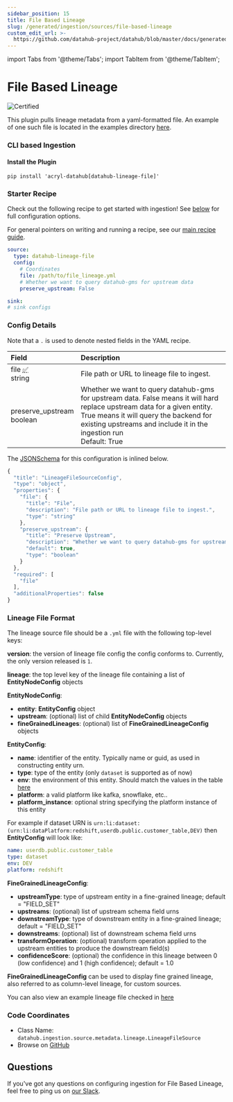 ```yaml
---
sidebar_position: 15
title: File Based Lineage
slug: /generated/ingestion/sources/file-based-lineage
custom_edit_url: >-
  https://github.com/datahub-project/datahub/blob/master/docs/generated/ingestion/sources/file-based-lineage.md
---
```


import Tabs from '@theme/Tabs';
import TabItem from '@theme/TabItem';

# File Based Lineage

![Certified](https://img.shields.io/badge/support%20status-certified-brightgreen)

This plugin pulls lineage metadata from a yaml-formatted file. An example of one such file is located in the examples directory [here](https://github.com/datahub-project/datahub/blob/master/metadata-ingestion/examples/bootstrap_data/file_lineage.yml).

### CLI based Ingestion

#### Install the Plugin

```shell
pip install 'acryl-datahub[datahub-lineage-file]'
```

### Starter Recipe

Check out the following recipe to get started with ingestion! See [below](#config-details) for full configuration options.

For general pointers on writing and running a recipe, see our [main recipe guide](../../../../metadata-ingestion/README.md#recipes).

```yaml
source:
  type: datahub-lineage-file
  config:
    # Coordinates
    file: /path/to/file_lineage.yml
    # Whether we want to query datahub-gms for upstream data
    preserve_upstream: False

sink:
# sink configs
```

### Config Details

<Tabs>
                <TabItem value="options" label="Options" default>

Note that a `.` is used to denote nested fields in the YAML recipe.

<div className='config-table'>

| Field                                                                                                                                                                                          | Description                                                                                                                                                                                                                                                                                                                                |
| :--------------------------------------------------------------------------------------------------------------------------------------------------------------------------------------------- | :----------------------------------------------------------------------------------------------------------------------------------------------------------------------------------------------------------------------------------------------------------------------------------------------------------------------------------------- |
| <div className="path-line"><span className="path-main">file</span>&nbsp;<abbr title="Required">✅</abbr></div> <div className="type-name-line"><span className="type-name">string</span></div> | File path or URL to lineage file to ingest.                                                                                                                                                                                                                                                                                                |
| <div className="path-line"><span className="path-main">preserve_upstream</span></div> <div className="type-name-line"><span className="type-name">boolean</span></div>                         | Whether we want to query datahub-gms for upstream data. False means it will hard replace upstream data for a given entity. True means it will query the backend for existing upstreams and include it in the ingestion run <div className="default-line default-line-with-docs">Default: <span className="default-value">True</span></div> |

</div>
</TabItem>
<TabItem value="schema" label="Schema">

The [JSONSchema](https://json-schema.org/) for this configuration is inlined below.

```javascript
{
  "title": "LineageFileSourceConfig",
  "type": "object",
  "properties": {
    "file": {
      "title": "File",
      "description": "File path or URL to lineage file to ingest.",
      "type": "string"
    },
    "preserve_upstream": {
      "title": "Preserve Upstream",
      "description": "Whether we want to query datahub-gms for upstream data. False means it will hard replace upstream data for a given entity. True means it will query the backend for existing upstreams and include it in the ingestion run",
      "default": true,
      "type": "boolean"
    }
  },
  "required": [
    "file"
  ],
  "additionalProperties": false
}
```

</TabItem>
</Tabs>

### Lineage File Format

The lineage source file should be a `.yml` file with the following top-level keys:

**version**: the version of lineage file config the config conforms to. Currently, the only version released
is `1`.

**lineage**: the top level key of the lineage file containing a list of **EntityNodeConfig** objects

**EntityNodeConfig**:

- **entity**: **EntityConfig** object
- **upstream**: (optional) list of child **EntityNodeConfig** objects
- **fineGrainedLineages**: (optional) list of **FineGrainedLineageConfig** objects

**EntityConfig**:

- **name**: identifier of the entity. Typically name or guid, as used in constructing entity urn.
- **type**: type of the entity (only `dataset` is supported as of now)
- **env**: the environment of this entity. Should match the values in the
  table [here](/docs/graphql/enums/#fabrictype)
- **platform**: a valid platform like kafka, snowflake, etc..
- **platform_instance**: optional string specifying the platform instance of this entity

For example if dataset URN is `urn:li:dataset:(urn:li:dataPlatform:redshift,userdb.public.customer_table,DEV)` then **EntityConfig** will look like:

```yml
name: userdb.public.customer_table
type: dataset
env: DEV
platform: redshift
```

**FineGrainedLineageConfig**:

- **upstreamType**: type of upstream entity in a fine-grained lineage; default = "FIELD_SET"
- **upstreams**: (optional) list of upstream schema field urns
- **downstreamType**: type of downstream entity in a fine-grained lineage; default = "FIELD_SET"
- **downstreams**: (optional) list of downstream schema field urns
- **transformOperation**: (optional) transform operation applied to the upstream entities to produce the downstream field(s)
- **confidenceScore**: (optional) the confidence in this lineage between 0 (low confidence) and 1 (high confidence); default = 1.0

**FineGrainedLineageConfig** can be used to display fine grained lineage, also referred to as column-level lineage,
for custom sources.

You can also view an example lineage file checked in [here](https://github.com/datahub-project/datahub/blob/master/metadata-ingestion/examples/bootstrap_data/file_lineage.yml)

### Code Coordinates

- Class Name: `datahub.ingestion.source.metadata.lineage.LineageFileSource`
- Browse on [GitHub](https://github.com/datahub-project/datahub/blob/master/metadata-ingestion/src/datahub/ingestion/source/metadata/lineage.py)

<h2>Questions</h2>

If you've got any questions on configuring ingestion for File Based Lineage, feel free to ping us on [our Slack](https://slack.datahubproject.io).
